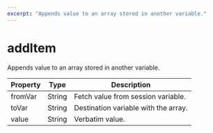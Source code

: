 ```yaml
---
excerpt: "Appends value to an array stored in another variable."
---
```

# addItem

Appends value to an array stored in another variable.

| Property | Type | Description |
| ------- | ------- | -------- |
| fromVar | String | Fetch value from session variable. |
| toVar | String | Destination variable with the array. |
| value | String | Verbatim value. |

